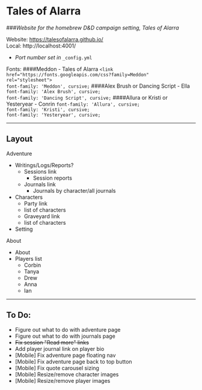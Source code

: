# Tales of Alarra

###_Website for the homebrew D&D campaign setting, Tales of Alarra_

Website: https://talesofalarra.github.io/  
Local: http://localhost:4001/

- _Port number set in_ `_config.yml`

Fonts:
####Meddon - Tales of Alarra
`<link href="https://fonts.googleapis.com/css?family=Meddon" rel="stylesheet">`  
`font-family: 'Meddon', cursive;`
####Alex Brush or Dancing Script - Ella
`font-family: 'Alex Brush', cursive;`  
`font-family: 'Dancing Script', cursive;`
####Allura or Kristi or Yesteryear - Conrin
`font-family: 'Allura', cursive;`  
`font-family: 'Kristi', cursive;`  
`font-family: 'Yesteryear', cursive;`

---
## Layout
Adventure
 - Writings/Logs/Reports?
    - Sessions link
       - Session reports
    - Journals link
       - Journals by character/all journals
 - Characters
    - Party link
	- list of characters
    - Graveyard link
	- list of characters
 - Setting

About
 - About
 - Players list
    - Corbin
    - Tanya
    - Drew
    - Anna
    - Ian

---
## To Do:
- Figure out what to do with adventure page
- Figure out what to do with journals page
- ~~Fix session "Read more" links~~
- Add player journal link on player bio
- [Mobile] Fix adventure page floating nav
- [Mobile] Fix adventure page back to top button
- [Mobile] Fix quote carousel sizing
- [Mobile] Resize/remove character images
- [Mobile] Resize/remove player images
